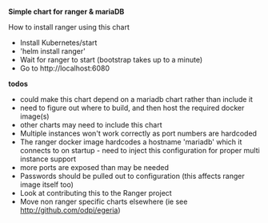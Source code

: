 **Simple chart for ranger & mariaDB**

How to install ranger using this chart

* Install Kubernetes/start
* 'helm install ranger'
* Wait for ranger to start (bootstrap takes up to a minute)
* Go to http://localhost:6080

**todos**
 - could make this chart depend on a mariadb chart rather than include it
 - need to figure out where to build, and then host the required docker image(s)
 - other charts may need to include this chart
 - Multiple instances won't work correctly as port numbers are hardcoded
 - The ranger docker image hardcodes a hostname 'mariadb' which it connects to on startup - need to inject this 
 configuration for proper multi instance support
 - more ports are exposed than may be needed
 - Passwords should be pulled out to configuration (this affects ranger image itself too)
 - Look at contributing this to the Ranger project
 - Move non ranger specific charts elsewhere (ie see http://github.com/odpi/egeria)
